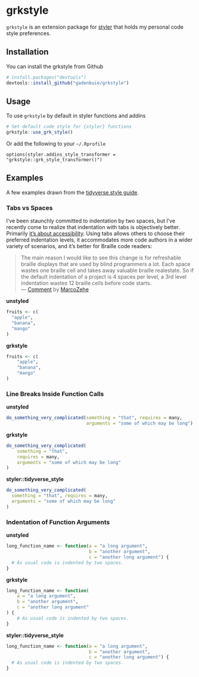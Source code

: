 
<!-- README.md is generated from README.Rmd. Please edit that file -->

# grkstyle

<!-- badges: start -->
<!-- badges: end -->

`grkstyle` is an extension package for
[styler](https://styler.r-lib.org) that holds my personal code style
preferences.

## Installation

You can install the grkstyle from Github

``` r
# install.packages("devtools")
devtools::install_github("gadenbuie/grkstyle")
```

## Usage

To use `grkstyle` by default in styler functions and addins

``` r
# Set default code style for {styler} functions
grkstyle::use_grk_style()
```

Or add the following to your `~/.Rprofile`

    options(styler.addins_style_transformer = "grkstyle::grk_style_transformer()")

## Examples

A few examples drawn from the [tidyverse style
guide](https://style.tidyverse.org).

### Tabs vs Spaces

I’ve been staunchly committed to indentation by two spaces, but I’ve
recently come to realize that indentation with tabs is objectively
better. Primarily [it’s about
accessibility](https://alexandersandberg.com/articles/default-to-tabs-instead-of-spaces-for-an-accessible-first-environment/).
Using tabs allows others to choose their preferred indentation levels,
it accommodates more code authors in a wider variety of scenarios, and
it’s better for Braille code readers:

> The main reason I would like to see this change is for refreshable
> braille displays that are used by blind programmers a lot. Each space
> wastes one braille cell and takes away valuable braille realestate. So
> if the default indentation of a project is 4 spaces per level, a 3rd
> level indentation wastes 12 braille cells before code starts.  
> —
> [Comment](https://github.com/prettier/prettier/issues/7475#issuecomment-668544890)
> by [MarcoZehe](https://github.com/MarcoZehe)

**unstyled**

``` r
fruits <- c(
  "apple",
  "banana",
  "mango"
)
```

**grkstyle**

``` r
fruits <- c(
    "apple",
    "banana",
    "mango"
)
```

### Line Breaks Inside Function Calls

**unstyled**

``` r
do_something_very_complicated(something = "that", requires = many,
                              arguments = "some of which may be long")
```

**grkstyle**

``` r
do_something_very_complicated(
    something = "that",
    requires = many,
    arguments = "some of which may be long"
) 
```

**styler::tidyverse_style**

``` r
do_something_very_complicated(
  something = "that", requires = many,
  arguments = "some of which may be long"
) 
```

### Indentation of Function Arguments

**unstyled**

``` r
long_function_name <- function(a = "a long argument",
                               b = "another argument",
                               c = "another long argument") {
  # As usual code is indented by two spaces.
}
```

**grkstyle**

``` r
long_function_name <- function(
    a = "a long argument",
    b = "another argument",
    c = "another long argument"
) {
    # As usual code is indented by two spaces.
} 
```

**styler::tidyverse_style**

``` r
long_function_name <- function(a = "a long argument",
                               b = "another argument",
                               c = "another long argument") {
  # As usual code is indented by two spaces.
} 
```
